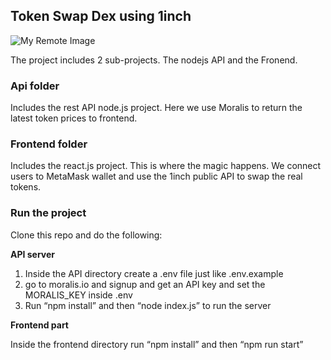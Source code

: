 ## Token Swap Dex using 1inch

![My Remote Image](https://user-images.githubusercontent.com/32630862/227738512-e5c8d58b-29d4-4681-a722-9b052bb655ba.png)


The project includes 2 sub-projects. The nodejs API and the Fronend.

### Api folder

Includes the rest API node.js project. Here we use Moralis to return the latest token prices to frontend.

### Frontend folder

Includes the react.js project. This is where the magic happens. We connect users to MetaMask wallet and use the 1inch public API to swap the real tokens.

### Run the project

Clone this repo and do the following:

**API server**

1.  Inside the API directory create a .env file just like .env.example 
2.  go to moralis.io and signup and get an API key and set the MORALIS\_KEY inside .env
3.  Run “npm install” and then “node index.js” to run the server

**Frontend part**

Inside the frontend directory run “npm install” and then “npm run start”
